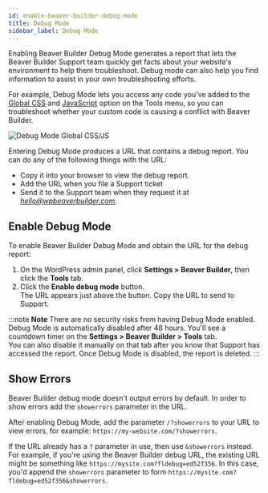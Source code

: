 ```yaml
---
id: enable-beaver-builder-debug-mode
title: Debug Mode
sidebar_label: Debug Mode
---
```


Enabling Beaver Builder Debug Mode generates a report that lets the Beaver
Builder Support team quickly get facts about your website's environment to
help them troubleshoot. Debug mode can also help you find information to
assist in your own troubleshooting efforts.

For example, Debug Mode lets you access any code you've added to the [Global CSS](../../styles/code/custom-css.md/#1-site-wide-rules-for-content-area-layouts) and [JavaScript](../../styles/code/custom-javascript.md) option on the Tools menu, so you can troubleshoot whether your custom code is causing a conflict with Beaver Builder.

![Debug Mode Global CSS/JS](/img/beaver-builder--enabled-debug-global-css-js.png)

Entering Debug Mode produces a URL that contains a debug report. You can do
any of the following things with the URL:

  * Copy it into your browser to view the debug report.
  * Add the URL when you file a Support ticket
  * Send it to the Support team when they request it at *hello@wpbeaverbuilder.com*.

## Enable Debug Mode

To enable Beaver Builder Debug Mode and obtain the URL for the debug report:

  1. On the WordPress admin panel, click **Settings > Beaver Builder**, then click the **Tools** tab.
  2. Click the **Enable debug mode** button.  
The URL appears just above the button. Copy the URL to send to Support.

:::note **Note**
There are no security risks from having Debug Mode enabled. Debug Mode is automatically disabled after 48 hours.
You'll see a countdown timer on the **Settings > Beaver Builder > Tools** tab.  
You can also disable it manually on that tab after you know that Support has
accessed the report. Once Debug Mode is disabled, the report is deleted.
:::

## Show Errors

Beaver Builder debug mode doesn't output errors by default. In order to show errors add the `showerrors` parameter in the URL.

After enabling Debug Mode, add the parameter `/?showerrors` to your URL to view errors, for example: `https://my-website.com/?showerrors`.

If the URL already has a `?` parameter in use, then use `&showerrors` instead. For example, if you're using the Beaver Builder debug URL, the existing URL might be something like `https://mysite.com?fldebug=ed52f356`. In this case, you'd append the `showerrors` parameter to form `https://mysite.com?fldebug=ed52f356&showerrors`.
